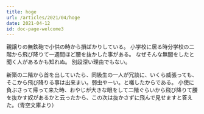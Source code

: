 ```yaml
---
title: hoge
url: /articles/2021/04/hoge
date: 2021-04-12
id: doc-page-welcome3
---
```

親譲りの無鉄砲で小供の時から損ばかりしている。
小学校に居る時分学校の二階から飛び降りて一週間ほど腰を抜かした事がある。
なぜそんな無闇をしたと聞く人があるかも知れぬ。
別段深い理由でもない。
<!-- more -->
新築の二階から首を出していたら、同級生の一人が冗談に、いくら威張っても、そこから飛び降りる事は出来まい。弱虫やーい。と囃したからである。
小使に負ぶさって帰って来た時、おやじが大きな眼をして二階ぐらいから飛び降りて腰を抜かす奴があるかと云ったから、この次は抜かさずに飛んで見せますと答えた。（青空文庫より）
